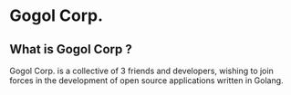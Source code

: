 # Gogol Corp.

## What is Gogol Corp ?

Gogol Corp. is a collective of 3 friends and developers, wishing to join forces in the development of open source applications written in Golang.
